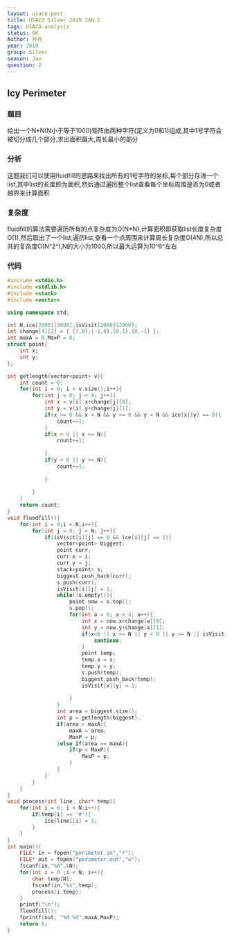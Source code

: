 ```yaml
---
layout: usaco-post
title: USACO Silver 2019 JAN 2
tags: USACO-analysis
status: OK
Author: 肖肖
year: 2019
group: Silver
season: Jan
question: 2
---
```

## Icy Perimeter

### 题目

给出一个N*N(N小于等于1000)矩阵由两种字符(定义为0和1)组成,其中1号字符会被切分成几个部分,求出面积最大,周长最小的部分

### 分析

这题我们可以使用fluidfill的思路来找出所有的1号字符的坐标,每个部分存进一个list,其中list的长度即为面积,然后通过遍历整个list查看每个坐标周围是否为0或者越界来计算面积

### 复杂度

fluidfill的算法需要遍历所有的点复杂度为O(N*N),计算面积即获取list长度复杂度O(1),然后取出了一个list,遍历list,查看一个点周围来计算周长复杂度O(4N),所以总共的复杂度O(N^2^),N的大小为1000,所以最大运算为10^6^左右

### 代码

```c++
#include <stdio.h>
#include <stdlib.h>
#include <stack>
#include <vector>

using namespace std;

int N,ice[2000][2000],isVisit[2000][2000];
int change[4][2] = { {1,0},{-1,0},{0,1},{0,-1} };
int maxA = 0,MaxP = 0;
struct point{
	int x;
	int y;
};

int getlength(vector<point> v){
	int count = 0;
	for(int i = 0; i < v.size();i++){
		for(int j = 0; j < 4; j++){
			int x = v[i].x+change[j][0];
			int y = v[i].y+change[j][1];
			if(x >= 0 && x < N && y >= 0 && y < N && ice[x][y] == 0){
				count+=1;
			}
			if(x < 0 || x >= N){
				count+=1;
				
			}
			if(y < 0 || y >= N){
				count+=1;
				
			}
			
		}
	}
	return count;
}
void floodfill(){
	for(int i = 0;i < N;i++){
		for(int j = 0; j < N; j++){
			if(isVisit[i][j] == 0 && ice[i][j] == 1){
				vector<point> biggest;
				point curr;
				curr.x = i;
				curr.y = j;
				stack<point> s;
				biggest.push_back(curr);
				s.push(curr);
				isVisit[i][j] = 1;
				while(!s.empty()){
					point now = s.top();
					s.pop();
					for(int a = 0; a < 4; a++){
						int x = now.x+change[a][0];
						int y = now.y+change[a][1];
						if(x<0 || x >= N || y < 0 || y >= N || isVisit[x][y] == 1 || ice[x][y] == 0){
							continue;
						}
						point temp;
						temp.x = x;
						temp.y = y;
						s.push(temp);
						biggest.push_back(temp);
						isVisit[x][y] = 1;
						
					}
				}
				int area = biggest.size();
				int p = getlength(biggest);
				if(area > maxA){
					maxA = area;
					MaxP = p;
				}else if(area == maxA){
					if(p < MaxP){
						MaxP = p;
					}
				}
			}
		}
	}
}
void process(int line, char* temp){
	for(int i = 0; i < N;i++){
		if(temp[i] == '#'){
			ice[line][i] = 1;
		}
	}
}
int main(){
	FILE* in = fopen("perimeter.in","r");
	FILE* out = fopen("perimeter.out","w");
	fscanf(in,"%d",&N);
	for(int i = 0 ;i < N; i++){
		char temp[N];
		fscanf(in,"%s",temp);
		process(i,temp);
	}
	printf("\n");
	floodfill();
	fprintf(out, "%d %d",maxA,MaxP);
	return 0;
}
```
